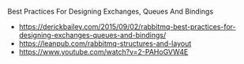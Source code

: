 
Best Practices For Designing Exchanges, Queues And Bindings
- https://derickbailey.com/2015/09/02/rabbitmq-best-practices-for-designing-exchanges-queues-and-bindings/
- https://leanpub.com/rabbitmq-structures-and-layout
- https://www.youtube.com/watch?v=2-PAHoGVW4E